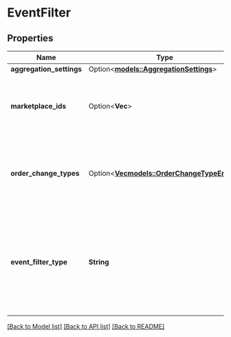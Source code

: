 # EventFilter

## Properties

Name | Type | Description | Notes
------------ | ------------- | ------------- | -------------
**aggregation_settings** | Option<[**models::AggregationSettings**](AggregationSettings.md)> |  | [optional]
**marketplace_ids** | Option<**Vec<String>**> | A list of marketplace identifiers to subscribe to (for example: ATVPDKIKX0DER). To receive notifications in every marketplace, do not provide this list. | [optional]
**order_change_types** | Option<[**Vec<models::OrderChangeTypeEnum>**](OrderChangeTypeEnum.md)> | A list of order change types to subscribe to (for example: `BuyerRequestedChange`). To receive notifications of all change types, do not provide this list. | [optional]
**event_filter_type** | **String** | An `eventFilterType` value that is supported by the specific `notificationType`. This is used by the subscription service to determine the type of event filter. Refer to [Notification Type Values](https://developer-docs.amazon.com/sp-api/docs/notification-type-values) to determine if an `eventFilterType` is supported. | 

[[Back to Model list]](../README.md#documentation-for-models) [[Back to API list]](../README.md#documentation-for-api-endpoints) [[Back to README]](../README.md)


